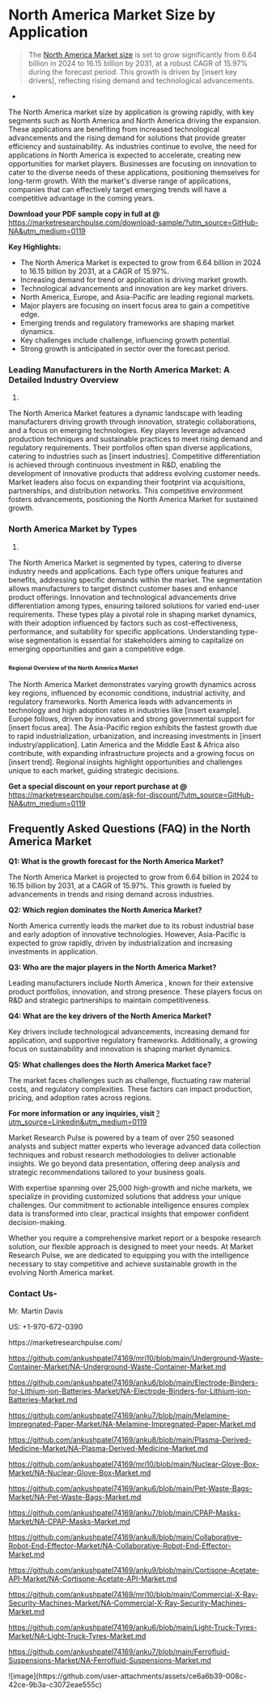<h1>North America  Market&nbsp;Size by Application</h1><blockquote><p>The <a href="https://marketresearchpulse.com/download-sample/?utm_source=GitHub-NA&amp;utm_medium=0119">North America  Market size</a> is set to grow significantly from 6.64 billion in 2024 to 16.15 billion by 2031, at a robust CAGR of 15.97% during the forecast period. This growth is driven by [insert key drivers], reflecting rising demand and technological advancements.</p></blockquote><ul><li></li></ul><p>The North America  market size by application is growing rapidly, with key segments such as North America  and North America  driving the expansion. These applications are benefiting from increased technological advancements and the rising demand for solutions that provide greater efficiency and sustainability. As industries continue to evolve, the need for applications in North America  is expected to accelerate, creating new opportunities for market players. Businesses are focusing on innovation to cater to the diverse needs of these applications, positioning themselves for long-term growth. With the market's diverse range of applications, companies that can effectively target emerging trends will have a competitive advantage in the coming years.</p><p><strong>Download your PDF sample copy in full at @ </strong><a href="https://marketresearchpulse.com/download-sample/?utm_source=GitHub-NA&amp;utm_medium=0119">https://marketresearchpulse.com/download-sample/?utm_source=GitHub-NA&amp;utm_medium=0119</a></p><p><strong>Key Highlights: </strong></p><ul><li>The North America  Market is expected to grow from 6.64 billion in 2024 to 16.15 billion by 2031, at a CAGR of 15.97%.</li><li>Increasing demand for trend or application is driving market growth.</li><li>Technological advancements and innovation are key market drivers.</li><li>North America, Europe, and Asia-Pacific are leading regional markets.</li><li>Major players are focusing on insert focus area to gain a competitive edge.</li><li>Emerging trends and regulatory frameworks are shaping market dynamics.</li><li>Key challenges include challenge, influencing growth potential.</li><li>Strong growth is anticipated in sector over the forecast period.</li></ul><h3>Leading Manufacturers in the North America  Market: A Detailed Industry Overview</h3><ol><li></li></ol><div class="flex max-w-full flex-col flex-grow"><div class="min-h-8 text-message flex w-full flex-col items-end gap-2 whitespace-normal break-words [.text-message+&amp;]:mt-5" dir="auto" data-message-author-role="assistant" data-message-id="fd8432e4-4910-450d-b182-61b7bfb0a01f" data-message-model-slug="gpt-4o"><div class="flex w-full flex-col gap-1 empty:hidden first:pt-[3px]"><div class="markdown prose w-full break-words dark:prose-invert light"><p>The North America  Market features a dynamic landscape with leading manufacturers driving growth through innovation, strategic collaborations, and a focus on emerging technologies. Key players leverage advanced production techniques and sustainable practices to meet rising demand and regulatory requirements. Their portfolios often span diverse applications, catering to industries such as [insert industries]. Competitive differentiation is achieved through continuous investment in R&amp;D, enabling the development of innovative products that address evolving customer needs. Market leaders also focus on expanding their footprint via acquisitions, partnerships, and distribution networks. This competitive environment fosters advancements, positioning the North America  Market for sustained growth.</p></div></div></div></div><h3>North America  Market by Types</h3><ol><li></li></ol><div class="flex max-w-full flex-col flex-grow"><div class="min-h-8 text-message flex w-full flex-col items-end gap-2 whitespace-normal break-words [.text-message+&amp;]:mt-5" dir="auto" data-message-author-role="assistant" data-message-id="084470be-0bb7-4664-bddf-5156b4f41249" data-message-model-slug="gpt-4o-mini"><div class="flex w-full flex-col gap-1 empty:hidden first:pt-[3px]"><div class="markdown prose w-full break-words dark:prose-invert light"><p>The North America  Market is segmented by types, catering to diverse industry needs and applications. Each type offers unique features and benefits, addressing specific demands within the market. The segmentation allows manufacturers to target distinct customer bases and enhance product offerings. Innovation and technological advancements drive differentiation among types, ensuring tailored solutions for varied end-user requirements. These types play a pivotal role in shaping market dynamics, with their adoption influenced by factors such as cost-effectiveness, performance, and suitability for specific applications. Understanding type-wise segmentation is essential for stakeholders aiming to capitalize on emerging opportunities and gain a competitive edge.</p></div></div></div></div><h3><span style="font-size: 11px;">Regional Overview of the North America  Market</span></h3><div class="flex max-w-full flex-col flex-grow"><div class="min-h-8 text-message flex w-full flex-col items-end gap-2 whitespace-normal break-words [.text-message+&amp;]:mt-5" dir="auto" data-message-author-role="assistant" data-message-id="e9038762-ce64-4e30-91c9-9bd413514231" data-message-model-slug="gpt-4o-mini"><div class="flex w-full flex-col gap-1 empty:hidden first:pt-[3px]"><div class="markdown prose w-full break-words dark:prose-invert light"><p>The North America  Market demonstrates varying growth dynamics across key regions, influenced by economic conditions, industrial activity, and regulatory frameworks. North America leads with advancements in technology and high adoption rates in industries like [insert example]. Europe follows, driven by innovation and strong governmental support for [insert focus area]. The Asia-Pacific region exhibits the fastest growth due to rapid industrialization, urbanization, and increasing investments in [insert industry/application]. Latin America and the Middle East &amp; Africa also contribute, with expanding infrastructure projects and a growing focus on [insert trend]. Regional insights highlight opportunities and challenges unique to each market, guiding strategic decisions.</p></div></div></div></div><p><strong>Get a special discount on your report purchase at @ </strong><a href="https://marketresearchpulse.com/ask-for-discount/?utm_source=GitHub-NA&amp;utm_medium=0119">https://marketresearchpulse.com/ask-for-discount/?utm_source=GitHub-NA&amp;utm_medium=0119</a></p><h2>Frequently Asked Questions (FAQ) in the North America  Market</h2><p><strong>Q1: What is the growth forecast for the North America  Market?</strong></p><p>The North America  Market is projected to grow from 6.64 billion in 2024 to 16.15 billion by 2031, at a CAGR of 15.97%. This growth is fueled by advancements in trends and rising demand across industries.</p><p><strong>Q2: Which region dominates the North America  Market?</strong></p><p>North America currently leads the market due to its robust industrial base and early adoption of innovative technologies. However, Asia-Pacific is expected to grow rapidly, driven by industrialization and increasing investments in application.</p><p><strong>Q3: Who are the major players in the North America  Market?</strong></p><p>Leading manufacturers include North America , known for their extensive product portfolios, innovation, and strong presence. These players focus on R&amp;D and strategic partnerships to maintain competitiveness.</p><p><strong>Q4: What are the key drivers of the North America  Market?</strong></p><p>Key drivers include technological advancements, increasing demand for application, and supportive regulatory frameworks. Additionally, a growing focus on sustainability and innovation is shaping market dynamics.</p><p><strong>Q5: What challenges does the North America  Market face?</strong></p><p>The market faces challenges such as challenge, fluctuating raw material costs, and regulatory complexities. These factors can impact production, pricing, and adoption rates across regions.</p><p><strong>For more information or any inquiries, visit&nbsp;</strong><a href="?utm_source=Linkedin&utm_medium=0119">?utm_source=Linkedin&utm_medium=0119</a></p><p>Market Research Pulse is powered by a team of over 250 seasoned analysts and subject matter experts who leverage advanced data collection techniques and robust research methodologies to deliver actionable insights. We go beyond data presentation, offering deep analysis and strategic recommendations tailored to your business goals.</p><p>With expertise spanning over 25,000 high-growth and niche markets, we specialize in providing customized solutions that address your unique challenges. Our commitment to actionable intelligence ensures complex data is transformed into clear, practical insights that empower confident decision-making.</p><p>Whether you require a comprehensive market report or a bespoke research solution, our flexible approach is designed to meet your needs. At Market Research Pulse, we are dedicated to equipping you with the intelligence necessary to stay competitive and achieve sustainable growth in the evolving North America  market.</p><h3><strong>Contact Us-</strong></h3><p>Mr. Martin Davis</p><p>US: +1-970-672-0390</p><p>https://marketresearchpulse.com/</p><p><a href="https://github.com/ankushpatel74169/mri10/blob/main/Underground-Waste-Container-Market/NA-Underground-Waste-Container-Market.md">https://github.com/ankushpatel74169/mri10/blob/main/Underground-Waste-Container-Market/NA-Underground-Waste-Container-Market.md</a></p><p><a href="https://github.com/ankushpatel74169/anku6/blob/main/Electrode-Binders-for-Lithium-ion-Batteries-Market/NA-Electrode-Binders-for-Lithium-ion-Batteries-Market.md">https://github.com/ankushpatel74169/anku6/blob/main/Electrode-Binders-for-Lithium-ion-Batteries-Market/NA-Electrode-Binders-for-Lithium-ion-Batteries-Market.md</a></p><p><a href="https://github.com/ankushpatel74169/anku7/blob/main/Melamine-Impregnated-Paper-Market/NA-Melamine-Impregnated-Paper-Market.md">https://github.com/ankushpatel74169/anku7/blob/main/Melamine-Impregnated-Paper-Market/NA-Melamine-Impregnated-Paper-Market.md</a></p><p><a href="https://github.com/ankushpatel74169/anku8/blob/main/Plasma-Derived-Medicine-Market/NA-Plasma-Derived-Medicine-Market.md">https://github.com/ankushpatel74169/anku8/blob/main/Plasma-Derived-Medicine-Market/NA-Plasma-Derived-Medicine-Market.md</a></p><p><a href="https://github.com/ankushpatel74169/mri10/blob/main/Nuclear-Glove-Box-Market/NA-Nuclear-Glove-Box-Market.md">https://github.com/ankushpatel74169/mri10/blob/main/Nuclear-Glove-Box-Market/NA-Nuclear-Glove-Box-Market.md</a></p><p><a href="https://github.com/ankushpatel74169/anku6/blob/main/Pet-Waste-Bags-Market/NA-Pet-Waste-Bags-Market.md">https://github.com/ankushpatel74169/anku6/blob/main/Pet-Waste-Bags-Market/NA-Pet-Waste-Bags-Market.md</a></p><p><a href="https://github.com/ankushpatel74169/anku7/blob/main/CPAP-Masks-Market/NA-CPAP-Masks-Market.md">https://github.com/ankushpatel74169/anku7/blob/main/CPAP-Masks-Market/NA-CPAP-Masks-Market.md</a></p><p><a href="https://github.com/ankushpatel74169/anku8/blob/main/Collaborative-Robot-End-Effector-Market/NA-Collaborative-Robot-End-Effector-Market.md">https://github.com/ankushpatel74169/anku8/blob/main/Collaborative-Robot-End-Effector-Market/NA-Collaborative-Robot-End-Effector-Market.md</a></p><p><a href="https://github.com/ankushpatel74169/anku9/blob/main/Cortisone-Acetate-API-Market/NA-Cortisone-Acetate-API-Market.md">https://github.com/ankushpatel74169/anku9/blob/main/Cortisone-Acetate-API-Market/NA-Cortisone-Acetate-API-Market.md</a></p><p><a href="https://github.com/ankushpatel74169/mri10/blob/main/Commercial-X-Ray-Security-Machines-Market/NA-Commercial-X-Ray-Security-Machines-Market.md">https://github.com/ankushpatel74169/mri10/blob/main/Commercial-X-Ray-Security-Machines-Market/NA-Commercial-X-Ray-Security-Machines-Market.md</a></p><p><a href="https://github.com/ankushpatel74169/anku6/blob/main/Light-Truck-Tyres-Market/NA-Light-Truck-Tyres-Market.md">https://github.com/ankushpatel74169/anku6/blob/main/Light-Truck-Tyres-Market/NA-Light-Truck-Tyres-Market.md</a></p><p><a href="https://github.com/ankushpatel74169/anku7/blob/main/Ferrofluid-Suspensions-Market/NA-Ferrofluid-Suspensions-Market.md">https://github.com/ankushpatel74169/anku7/blob/main/Ferrofluid-Suspensions-Market/NA-Ferrofluid-Suspensions-Market.md</a></p>
![image](https://github.com/user-attachments/assets/ce6a6b39-008c-42ce-9b3a-c3072eae555c)
